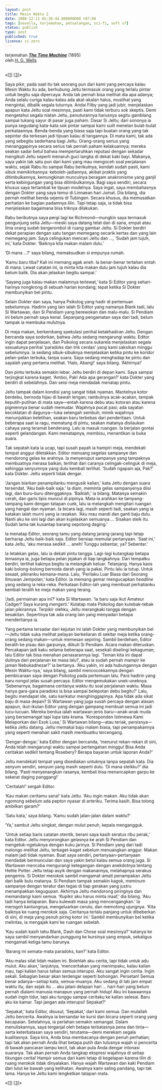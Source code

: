 ```yaml
---
layout: post 
title: Mesin Waktu 2 
date: 2008-12-11 02:36:44.000000000 +07:00 
tags: [novella, terjemahan, petualangan, sci-fi, soft sf]
status: publish 
type: post 
published: true 
license: cc-zero
---
```


<p class='mr cn'>terjemahan <strong><a href="http://gutenberg.org/etext/35" title="Project Gutenberg"><em>The Time Machine</em></a></strong> (1895)<br />oleh <a href="http://en.wikipedia.org/wiki/H._G._Wells" title="Wikipedia">H. G. Wells</a></span><br /><br /></p>

<p class='mr'>&laquo;[<a href="{{ site.baseurl }}/2008/12/11/mesin-waktu-01/">1</a>] [<a href="{{ site.baseurl }}/2008/12/11/mesin-waktu-03/">3</a>]&raquo;</p>

<p class='ni'>Saya pikir, pada saat itu tak seorang pun dari kami yang percaya kalau Mesin Waktu itu ada, berhubung Jeltu termasuk orang yang terlalu pintar untuk begitu saja dipercaya: Anda tak pernah bisa melihat dia apa adanya; Anda selalu curiga kalau-kalau ada akal-akalan halus, muslihat yang mengintai, dibalik segala tuturnya. Andai Filby yang jadi jubir, menjelaskan apapun kata Jeltu soal mesinnya, pasti kami tidak terburu sok skeptis. Demi mengetahui segala niatan Jeltu, penuturannya harusnya segitu gamblang sampai tukang sayur di pasar juga paham. Dasar Si Jeltu; dari sononya ia punya segudang kata-kata sok pintar sampai kami sulit menelan bulat-bulat perkataannya. Benda-benda yang biasa saja tapi buatan orang yang tak sepintar dia terkesan jadi tipuan kalau di tangannya. Di mata kami, tak ada yang sebegitu sederhana bagi Jeltu. Orang-orang serius yang menanggapinya secara serius tak pernah paham kelakuannya; mereka seakan sadar betul bahwa mempertaruhkan reputasi dengan sekadar mengikuti Jeltu seperti menaruh guci langka di dekat kaki bayi. Makanya, saya yakin tak satu pun dari kami yang mau mengoceh soal perjalanan waktu, sejak Rabu itu sampai Rabu berikutnya, kendati sudah pasti, kami sibuk memikirkannya: keboleh-jadiannya, akibat praktis yang ditimbulkannya, kemungkinan munculnya beragam anakronisme yang ganjil serta kebingungan yang bisa ditimbulkannya. Bagi saya sendiri, secara khusus saya tertambat ke tipuan modelnya. Saya ingat, saya membahasnya dengan Dokter yang saya temui di Linnaean hari Jumat. Dia bilang, dia pernah melihat benda sejenis di Tubingen. Secara khusus, dia memusatkan perhatian ke bagian padamnya lilin. Tapi tetap saja, ia tidak bisa menjelaskan bagaimana bisa triknya dilakukan.</p>

Rabu berikutnya saya pergi lagi ke Richmond—mungkin saya termasuk pengunjung setia Jeltu—meski saya datang telat dan di sana, empat atau lima orang sudah bergerombol di ruang gambar Jeltu. Si Dokter berdiri dekat perapian dengan satu tangan memegang secarik kertas dan yang lain memegang jam. Saya celingukan mencari Jeltu dan …, ‘Sudah jam tujuh, ini,’ kata Dokter. ‘Baiknya kita makan malam dulu.’

‘Di mana …?’ saya bilang, memaksudkan si empunya rumah.

‘Kamu baru tiba? Kali ini memang agak aneh. Ia benar-benar tertahan entah di mana. Lewat catatan ini, ia minta kita makan dulu jam tujuh kalau dia belum balik. Dia akan jelaskan begitu sampai.’

‘Sayang juga kalau makan malamnya terlewat,’ kata Si Editor yang sehari-harinya nongkrong di sebuah harian kondang; tepat ketika Si Dokter membunyikan bel pintu.

Selain Dokter dan saya, hanya Psikolog yang hadir di pertemuan sebelumnya. Hadirin yang lain ialah Si Editor yang namanya Blank tadi, lalu Si Wartawan, dan Si Pendiam yang berewokan dan malu-malu. Si Pendiam ini belum pernah saya kenal. Sepanjang pengamatan saya dari tadi, belum tampak ia membuka mulutnya.

Di meja makan, berkembang spekulasi perihal ketakhadiran Jeltu. Dengan bercanda saya sodorkan, bahwa Jeltu sedang mengarungi waktu. Editor ingin dapat penjelasan, dan Psikolog secara sukarela menjelaskan segala sesuatunya perihal ‘paradoks dan trik cerdas’ yang kami saksikan minggu sebelumnya. Ia sedang sibuk-sibuknya menjelaskan ketika pintu ke koridor pelan-pelan terbuka, tanpa suara. Saya sedang menghadap ke pintu dan sayalah yang pertama melihat. ‘Halo, Abang!’ saya bilang. ‘Akhirnya!’

Dan pintu terbuka semakin lebar. Jeltu berdiri di depan kami. Saya sampai terjingkat karena kaget. ‘Amboi, Pak! Ada apa gerangan?’ kata Dokter yang berdiri di sebelahnya. Dan seisi meja mendadak menatap pintu.

Jeltu tampak dalam kondisi yang sangat tidak nyaman. Mantelnya kotor berdebu, bernoda hijau di bawah lengan; rambutnya acak-acakan, tampak keputih-putihan di mata saya—entah karena debu atau kotoran atau karena pigmennya benar sudah memudar. Wajahnya pucat pasi; ada sayatan kecoklatan di dagunya—luka setengah sembuh; mimik wajahnya menunjukkan keletihan, seakan baru terbebas dari penderitaan. Untuk beberapa saat ia ragu, mematung di pintu, seakan matanya disilaukan cahaya yang teramat benderang. Lalu ia masuk ruangan. Ia berjalan gontai seperti gelandangan. Kami menatapnya, membisu, menantikan ia buka suara.

Tak sepatah kata ia ucap, tapi susah payah ia hampiri meja, mendekati tempat anggur diletakkan. Editor menuang segelas sampanye dan mendorong gelas ke arahnya. Ia menyeruput sampanye yang tampaknya membuatnya merasa baikan, terlihat dari caranya celingak-celinguk di meja, sehingga senyumnya yang dulu kembali terlihat. ‘Sudah ngapain aja, Pak?’ kata Dokter. Jeltu seperti tidak dengar.

‘Jangan biarkan penampilanku mengusik kalian,’ kata Jeltu dengan suara tersendat. ‘Aku baik-baik saja.’ Ia diam, meminta gelas sampanyenya diisi lagi, dan buru-buru ditenggaknya. ‘Baiklah,’ ia bilang. Matanya semakin cerah, dan garis tipis muncul di pipinya. Mata ia arahkan ke tampang-tampang kami dengan tatapan cuek, lalu ia melangkah mengitari ruangan yang hangat dan nyaman. Ia bicara lagi, masih seperti tadi, seakan yang ia katakan ialah murni yang ia rasakan. ‘Aku mau mandi dan ganti baju dulu. Nanti aku ke sini lagi dan akan kujelaskan semuanya…. Sisakan steik itu. Sudah lama tak kusantap barang sepotong daging.’

Ia menatap Editor, seorang tamu yang datang jarang-jarang tapi tetap berharap Jeltu baik-baik saja. Editor bersiap memulai pertanyaan. ‘Saat ini,’ kata Jeltu, ‘aku merasa sedikit … aneh! Tunggu sebentar, ya? Sebentar.’

Ia letakkan gelas, lalu ia dekati pintu tangga. Lagi-lagi kutangkap betapa lemasnya ia, juga betapa pelan jejakan di tiap langkahnya. Dari tempatku berdiri, terlihat kakinya begitu ia melangkah keluar. Telanjang. Hanya kaos kaki bolong-bolong bernoda darah yang ia pakai. Pintu lalu ia tutup. Untuk sesaat, pikiranku kemana-mana. Lalu, ‘Perilaku Luar Biasa dari Seorang Ilmuwan Jempolan,’ kata Editor. Ia memang gemar mengucapkan *headline* yang sedang ia reka-reka. Perkataan Editor-lah yang membuat perhatianku kembali teralih ke meja makan yang terang.

‘Jadi, permainan apa ini?’ kata Si Wartawan. ‘Ia baru saja ikut Amateur Cadger? Saya kurang mengerti.’ Kutatap mata Psikolog dan kutebak-tebak jalan pikirannya. Terpikir olehku, Jeltu merangkaki tangga dengan kesakitan. Sepertinya tak ada orang lain yang menyadari betapa menderitanya ia.

Yang pertama tersadar dari kejutan ini ialah Dokter yang membunyikan bel—Jeltu tidak suka melihat pelayan berkeliaran di sekitar meja ketika orang-orang sedang makan—untuk memesan sepiring. Sambil berdeham, Editor beralih ke pisau dan garpunya, diikuti Si Pendiam. Acara makan diteruskan. Percakapan jadi kaku selama beberapa saat, sesekali diselingi kekaguman; lalu Editor tak bisa menahan penasarannya lagi. ‘Teman kita ini dapat duitnya dari perjalanan ke masa lalu?, atau ia sudah pernah mampir ke jaman Nebukadnezar?’ ia bertanya. ‘Aku yakin, ini ada hubungannya dengan Mesin Waktu-nya,’ saya bilang, sambil mencocokkannya dengan pembicaraan saya dengan Psikolog pada pertemuan lalu. Para hadirin yang baru nongol jelas susah percaya. Editor mengemukakan unek-uneknya. ‘Sebenarnya, bagaimana ceritanya *waktu itu* soal perjalanan waktu. Masa hanya gara-gara paradoks ia bisa sampai belepotan debu begitu?’ Lalu, begitu mendapat ide, satu karikatur menghinggapinya. Apa tidak ada sikat baju di masa depan? Si Wartawan yang juga susah percaya dengan alasan apapun, ikut-ikutan Editor yang dengan gampang membuat semua ini jadi lucu-lucuan. Mereka berdua ialah wartawan jenis baru—anak-anak muda yang bersemangat tapi lupa tata krama. ‘Koresponden Istimewa Kami Melaporkan dari Esok Lusa,’ Si Wartawan bilang—atau teriak, persisnya—ketika Jeltu datang. Jeltu memakai baju malam biasa, tapi penampakannya yang seperti menahan sakit masih membuatku tercengang.

‘Dengar-dengar,’ kata Editor dengan bercanda, ‘menurut rekan-rekan di sini, Anda telah mengarungi waktu sampai pertengahan minggu! Bisa Anda ceritakan sedikit tentang Rosebery? Berapa bayaran untuk laporan Anda?’

Jeltu mendekati tempat yang disediakan untuknya tanpa sepatah kata. Dia senyum sendiri, senyum yang masih seperti dulu. ‘Di mana steikku?’ dia bilang. ‘Pasti menyenangkan rasanya, kembali bisa menancapkan garpu ke sekerat daging panggang!’

‘Ceritalah!’ sergah Editor.

‘Kau makan ceritamu sana!’ kata Jeltu. ‘Aku ingin makan. Aku tidak akan ngomong sebelum ada pepton nyasar di arteriku. Terima kasih. Bisa tolong ambilkan garam?’

‘Satu kata,’ saya bilang. ‘Kamu sudah jalan-jalan dalam waktu?’

‘Ya,’ sambut Jeltu singkat, dengan mulut penuh, kepala mengangguk.

‘Untuk setiap baris catatan otentik, berani saya kasih seratus ribu perak,’ kata Editor. Jeltu menyorongkan gelasnya ke arah Si Pendiam dan mengetuk-ngetuknya dengan kuku jarinya. Si Pendiam yang dari tadi melongo melihat Jeltu, terkaget-kaget sebelum menuangkan anggur. Makan malam jadi tidak nyaman. Buat saya sendiri, pertanyaan-pertanyaan mendadak bermunculan dan saya yakin betul kalau semua orang juga. Si Wartawan mencoba mengurangi ketegangan dengan anekdotnya tentang Hettie Potter. Jeltu tetap asyik dengan makanannya, melahapnya serakus pengemis. Si Dokter merokok sambil mengamat-amati penampakan Jeltu dari balik bulu matanya. Si Pendiam tampak semakin kagok, meminum sampanye dengan teratur dan tegas di tiap gerakan yang justru menampakkan kegugupan. Akhirnya Jeltu mendorong piringnya dan memandangi kami semua. ‘Kupikir aku harus minta maaf,’ dia bilang. ‘Aku tadi hanya kelaparan. Baru kulewati masa yang mencengangkan.’ Ia merogoh kantungnya, mengeluarkan cerutu, dan memotong ujungnya. ‘Kita baiknya ke ruang merokok saja. Ceritanya terlalu panjang untuk dibeberkan di sini, di meja yang penuh piring kotor ini.’ Sambil membunyikan bel ketika melintas, ia mengajak kami ke ruangan sebelah.

‘Kau sudah kasih tahu Blank, Dash dan Chose soal mesinnya?’ katanya ke saya sambil menyandarkan punggung ke kursinya yang empuk, sekaligus mengamati ketiga tamu barunya.

‘Barang ini semata-mata paradoks, kan?’ kata Editor.

‘Aku malas silat lidah malam ini. Bolehlah aku cerita, tapi tidak untuk adu mulut. Aku akan,’ lanjutnya, ‘menceritakan yang menimpaku, kalau kalian mau, tapi kalian harus tahan semua interupsi. Aku sangat ingin cerita. Ingin sekali. Sebagian besar akan terdengar seperti bohongan. Persetan! Semua benar adanya—setiap kata, semua-muanya. Aku sedang di lab jam empat waktu itu, dan sejak itu … aku jalani delapan hari … hari-hari yang belum pernah dialami manusia manapun yang pernah hidup! Aku ini bawaannya sudah ingin tidur, tapi aku tunggu sampai ceritaku ke kalian selesai. Baru aku ke kamar. Tapi jangan ada interupsi! Sepakat?’

‘Sepakat,’ kata Editor, disusul, ‘Sepakat,’ dari kami semua. Dan mulailah Jeltu bercerita. Awalnya ia bersandar ke kursi dan bicara seperti orang yang kecapaian. Setelahnya, ia perlahan semakin semangat. Dalam menuliskannya, saya terganjal oleh betapa terbatasnya pena dan tinta—serta keterbatasan saya sendiri, terutama—demi merekam segala kualitasnya. Saya kira, Anda bisa membacanya dengan penuh perhatian; tapi tak akan pernah Anda lihat betapa putih dan tulusnya wajah si pencerita di bawah pancaran lampu kecil, tak akan pula Anda dengar intonasi suaranya. Tak akan pernah Anda tangkap ekspresi wajahnya di setiap tikungan cerita! Hampir semua dari kami tetap di kegelapan karena lilin di ruang merokok tidak dinyalakan. Hanya wajah Wartawan dan kaki Pendiam dari lutut ke bawah yang kelihatan. Awalnya kami saling pandang, tapi tak lama. Hanya ke Jeltu kami lengketkan tatapan mata.

<p class='mr'>&laquo;[<a href="{{ site.baseurl }}/2008/12/11/mesin-waktu-01/">1</a>] [<a href="{{ site.baseurl }}/2008/12/11/mesin-waktu-03/">3</a>]&raquo;</p>

